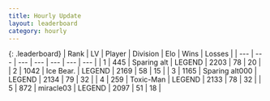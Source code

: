 ```yaml
---
title: Hourly Update
layout: leaderboard
category: hourly
---
```


{: .leaderboard}
| Rank | LV | Player | Division | Elo | Wins | Losses |
| --- | --- | --- | --- | --- | --- | --- |
| <span data-change="0">1</span> | 445 | <span title="ID: 382502">Sparing alt</span> | LEGEND | <span data-change="0">2203</span> | <span data-change="0">78</span> | <span data-change="0">20</span> |
| <span data-change="0">2</span> | 1042 | <span title="ID: 417840">Ice Bear.</span> | LEGEND | <span data-change="11">2169</span> | <span data-change="2">58</span> | <span data-change="0">15</span> |
| <span data-change="0">3</span> | 1165 | <span title="ID: 203132">Sparing alt000</span> | LEGEND | <span data-change="0">2134</span> | <span data-change="0">79</span> | <span data-change="0">32</span> |
| <span data-change="0">4</span> | 259 | <span title="ID: 521263">Toxic-Man</span> | LEGEND | <span data-change="10">2133</span> | <span data-change="3">78</span> | <span data-change="1">32</span> |
| <span data-change="0">5</span> | 872 | <span title="ID: 416373">miracle03</span> | LEGEND | <span data-change="-11">2097</span> | <span data-change="0">51</span> | <span data-change="1">18</span> |